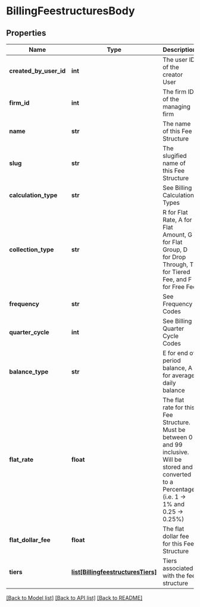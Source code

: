 # BillingFeestructuresBody

## Properties
Name | Type | Description | Notes
------------ | ------------- | ------------- | -------------
**created_by_user_id** | **int** | The user ID of the creator User | [optional] 
**firm_id** | **int** | The firm ID of the managing firm | [optional] 
**name** | **str** | The name of this Fee Structure | [optional] 
**slug** | **str** | The slugified name of this Fee Structure | [optional] 
**calculation_type** | **str** | See Billing Calculation Types | [optional] 
**collection_type** | **str** | R for Flat Rate, A for Flat Amount, G for Flat Group, D for Drop Through, T for Tiered Fee, and F for Free Fee | [optional] 
**frequency** | **str** | See Frequency Codes | [optional] 
**quarter_cycle** | **int** | See Billing Quarter Cycle Codes | [optional] 
**balance_type** | **str** | E for end of period balance, A for average daily balance | [optional] 
**flat_rate** | **float** | The flat rate for this Fee Structure. Must be between 0 and 99 inclusive. Will be stored and converted to a Percentage. (i.e. 1 -&gt; 1% and 0.25 -&gt; 0.25%) | [optional] 
**flat_dollar_fee** | **float** | The flat dollar fee for this Fee Structure | [optional] 
**tiers** | [**list[BillingfeestructuresTiers]**](BillingfeestructuresTiers.md) | Tiers associated with the fee structure | [optional] 

[[Back to Model list]](../README.md#documentation-for-models) [[Back to API list]](../README.md#documentation-for-api-endpoints) [[Back to README]](../README.md)

